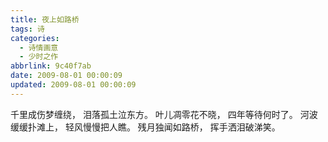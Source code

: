 ```yaml
---
title: 夜上如路桥
tags: 诗
categories:
  - 诗情画意
  - 少时之作
abbrlink: 9c40f7ab
date: 2009-08-01 00:00:09
updated: 2009-08-01 00:00:09
---
```

千里成伤梦缠绕，
泪落孤土泣东方。
叶儿凋零花不晓，
四年等待何时了。
河波缓缓扑滩上，
轻风慢慢把人瞧。
残月独闻如路桥，
挥手洒泪破涕笑。